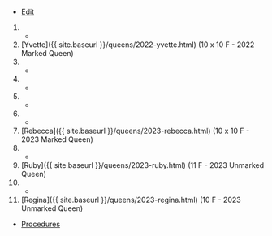 * [Edit](https://github.com/joejcollins/rhapsody-angel/edit/master/_includes/apiary.md)

1. -
2. [Yvette]({{ site.baseurl }}/queens/2022-yvette.html) (10 x 10 F - 2022 Marked Queen)
3. -
4. -
5. -
6. -
7. [Rebecca]({{ site.baseurl }}/queens/2023-rebecca.html) (10 x 10 F - 2023 Marked Queen)
8. -
9. [Ruby]({{ site.baseurl }}/queens/2023-ruby.html) (11 F - 2023 Unmarked Queen)
10. -
11. [Regina]({{ site.baseurl }}/queens/2023-regina.html) (10 F - 2023 Unmarked Queen)

* [Procedures](https://github.com/joejcollins/rhapsody-angel/raw/master/book/00Book.pdf)
